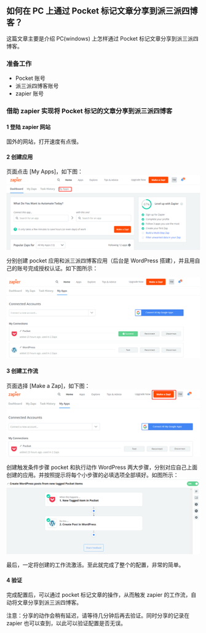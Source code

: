 ## 如何在 PC 上通过 Pocket 标记文章分享到派三派四博客？
这篇文章主要是介绍 PC(windows) 上怎样通过 Pocket 标记文章分享到派三派四博客。

### 准备工作
- Pocket 账号
- 派三派四博客账号
- zapier 账号

### 借助 zapier 实现将 Pocket 标记的文章分享到派三派四博客

#### 1 登陆 zapier 网站
国外的网站，打开速度有点慢。 

#### 2 创建应用
页面点击 [My Apps]，如下图：
![zapier界面](./images/20190922300.png?raw=true)

分别创建 pocket 应用和派三派四博客应用（后台是 WordPress 搭建），并且用自己的账号完成授权认证。如下图所示：

![创建应用](./images/20190922301.png?raw=true)

#### 3 创建工作流
页面选择 [Make a Zap]，如下图：
![创建工作流](./images/20190922302.png?raw=true) 

创建触发条件步骤 pocket 和执行动作 WordPress 两大步骤，分别对应自己上面创建的应用。并按照提示将每个小步骤的必填选项全部填好。如图所示：
![创建工作流完成](./images/20190922303.png?raw=true)

最后，一定将创建的工作流激活。至此就完成了整个的配置，非常的简单。

#### 4 验证
完成配置后，可以通过 pocket 标记文章的操作，从而触发 zapier 的工作流，自动将文章分享到派三派四博客。

注意：分享的动作会稍有延迟，请等待几分钟后再去验证。同时分享的记录在 zapier 也可以查到，以此可以验证配置是否无误。 